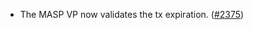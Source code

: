 - The MASP VP now validates the tx expiration.
  ([\#2375](https://github.com/anoma/namada/pull/2375))